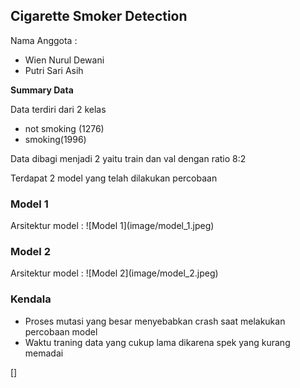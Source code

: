 <h2>Cigarette Smoker Detection</h2>

Nama Anggota :
- Wien Nurul Dewani
- Putri Sari Asih


<b>Summary Data </b>

Data terdiri dari 2 kelas 
- not smoking (1276)
- smoking(1996)

Data dibagi menjadi 2 yaitu train dan val dengan ratio 8:2

Terdapat 2 model yang telah dilakukan percobaan

<h3>Model 1</h3>
Arsitektur model :
![Model 1](image/model_1.jpeg)

<h3>Model 2</h3>
Arsitektur model :
![Model 2](image/model_2.jpeg)

<h3>Kendala</h3> 

- Proses mutasi yang besar menyebabkan crash saat melakukan percobaan model
- Waktu traning data yang cukup lama dikarena spek yang kurang memadai

[]



